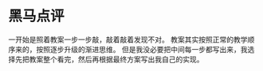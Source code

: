 # 黑马点评

一开始是照着教案一步一步敲，敲着敲着发现不对。
教案其实按照正常的教学顺序来的，按照逐步升级的渐进思维。
但是我没必要把中间每一步都写出来，我选择先把教案整个看完，然后再根据最终方案写出我自己的实现。